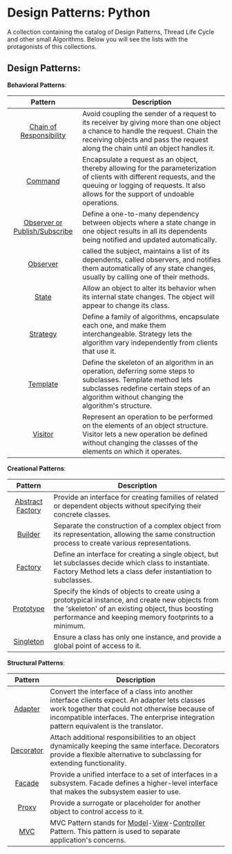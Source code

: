 Design Patterns: Python
=======================

A collection containing the catalog of Design Patterns, Thread Life Cycle and other small Algorithms. Below you will see the lists with the protagonists of this collections. 

## **Design Patterns**:

**Behavioral Patterns**:

| Pattern | Description |
|:-------:| ----------- |
| [Chain of Responsibility](Behavioral/ChainOfResponsability.py) | Avoid coupling the sender of a request to its receiver by giving more than one object a chance to handle the request. Chain the receiving objects and pass the request along the chain until an object handles it. |
| [Command](Behavioral/Command.py) | Encapsulate a request as an object, thereby allowing for the parameterization of clients with different requests, and the queuing or logging of requests. It also allows for the support of undoable operations.	 |
| [Observer or Publish/Subscribe](Behavioral/PublishSubscribe/DriverObserver.py) | Define a one-to-many dependency between objects where a state change in one object results in all its dependents being notified and updated automatically.	 |
| [Observer](Behavioral/State.py) | called the subject, maintains a list of its dependents, called observers, and notifies them automatically of any state changes, usually by calling one of their methods.	 |
| [State](Behavioral/State.py) | Allow an object to alter its behavior when its internal state changes. The object will appear to change its class.	 |
| [Strategy](Behavioral/Strategy.py) | Define a family of algorithms, encapsulate each one, and make them interchangeable. Strategy lets the algorithm vary independently from clients that use it.	 |
| [Template](Behavioral/Template.py) | Define the skeleton of an algorithm in an operation, deferring some steps to subclasses. Template method lets subclasses redefine certain steps of an algorithm without changing the algorithm's structure.	 |
| [Visitor](Behavioral/Visitor.py) | Represent an operation to be performed on the elements of an object structure. Visitor lets a new operation be defined without changing the classes of the elements on which it operates.		 |


**Creational Patterns**:

| Pattern | Description |
|:-------:| ----------- |
| [Abstract Factory](Creational/AbstractFactory.py) | Provide an interface for creating families of related or dependent objects without specifying their concrete classes.	|
| [Builder](Creational/Builder.py) | Separate the construction of a complex object from its representation, allowing the same construction process to create various representations.	 |
| [Factory](Creational/Factory.py) | Define an interface for creating a single object, but let subclasses decide which class to instantiate. Factory Method lets a class defer instantiation to subclasses.		 |
| [Prototype](Creational/Prototype.py) | Specify the kinds of objects to create using a prototypical instance, and create new objects from the 'skeleton' of an existing object, thus boosting performance and keeping memory footprints to a minimum.		 |
| [Singleton](Creational/Singleton.py) | Ensure a class has only one instance, and provide a global point of access to it.		 |



**Structural Patterns**:

| Pattern | Description |
|:-------:| ----------- |
| [Adapter](Structural/Adapter.py) | Convert the interface of a class into another interface clients expect. An adapter lets classes work together that could not otherwise because of incompatible interfaces. The enterprise integration pattern equivalent is the translator.		|
| [Decorator](Structural/Decorator.py) | Attach additional responsibilities to an object dynamically keeping the same interface. Decorators provide a flexible alternative to subclassing for extending functionality.		 |
| [Facade](Structural/Facade.py) | Provide a unified interface to a set of interfaces in a subsystem. Facade defines a higher-level interface that makes the subsystem easier to use.			 |
| [Proxy](Structural/Proxy.py) | Provide a surrogate or placeholder for another object to control access to it.			 |
| [MVC](Structural/MVC/main.py) | MVC Pattern stands for [Model](Structural/MVC/Model.py)-[View](Structural/MVC/View.py)-[Controller](Structural/MVC/Controller.py) Pattern. This pattern is used to separate application's concerns.
